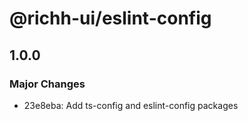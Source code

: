 # @richh-ui/eslint-config

## 1.0.0

### Major Changes

- 23e8eba: Add ts-config and eslint-config packages
